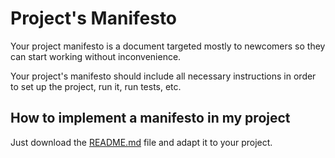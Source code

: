 # Project's Manifesto

Your project manifesto is a document targeted mostly to newcomers
so they can start working without inconvenience.

Your project's manifesto should include all necessary instructions in order to
set up the project, run it, run tests, etc.

## How to implement a manifesto in my project

Just download the [README.md](./README.md) file and adapt it to your project.
